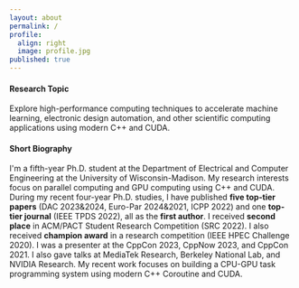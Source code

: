 ```yaml
---
layout: about
permalink: /
profile:
  align: right
  image: profile.jpg
published: true
---
```


#### Research Topic
Explore high-performance computing techniques to accelerate machine learning, electronic design automation, and other scientific computing applications using modern C++ and CUDA.
#### Short Biography
I'm a fifth-year Ph.D. student at the Department of Electrical and Computer Engineering at the University of Wisconsin-Madison. 
My research interests focus on parallel computing and GPU computing using C++ and CUDA. 
During my recent four-year Ph.D. studies, I have published **five top-tier papers** (DAC 2023&2024, Euro-Par 2024&2021, ICPP 2022) and one **top-tier journal** (IEEE TPDS 2022), all as the **first author**. 
I received **second place** in ACM/PACT Student Research Competition (SRC 2022). I also received **champion award** in a research competition (IEEE HPEC Challenge 2020). 
I was a presenter at the CppCon 2023, CppNow 2023, and CppCon 2021. 
I also gave talks at MediaTek Research, Berkeley National Lab, and NVIDIA Research. 
My recent work focuses on building a CPU-GPU task programming system using modern C++ Coroutine and CUDA.
